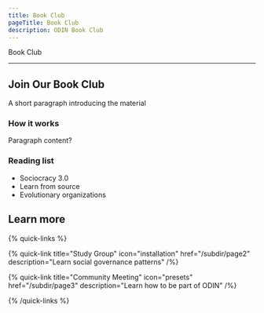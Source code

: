 ```yaml
---
title: Book Club
pageTitle: Book Club
description: ODIN Book Club
---
```


Book Club

---

## Join Our Book Club

A short paragraph introducing the material

### How it works

Paragraph content?

### Reading list

-   Sociocracy 3.0
-   Learn from source
-   Evolutionary organizations

## Learn more

{% quick-links %}

{% quick-link title="Study Group" icon="installation" href="/subdir/page2" description="Learn social governance patterns" /%}

{% quick-link title="Community Meeting" icon="presets" href="/subdir/page3" description="Learn how to be part of ODIN" /%}

{% /quick-links %}
